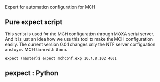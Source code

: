 Expert for automation configuration for MCH


## Pure expect script

This script is used for the MCH configuration through MOXA serial server. And it is just an idea how we use this tool to make the MCH configuration easily. The current version 0.0.1 changes only the NTP server configuation and sync MCH time with them. 

```
expect (master)$ expect mchconf.exp 10.4.8.102 4001
```


## pexpect : Python
